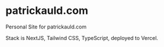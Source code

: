 # patrickauld.com

Personal Site for patrickauld.com

Stack is NextJS, Tailwind CSS, TypeScript, deployed to Vercel.

